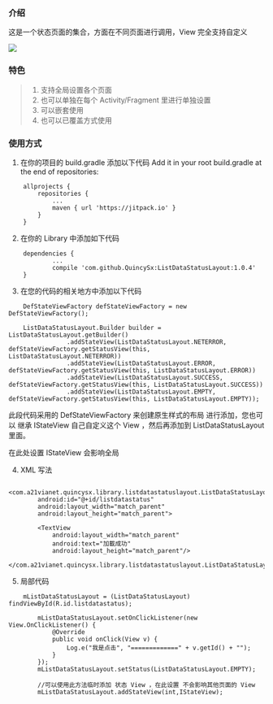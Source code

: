 ### 介绍
这是一个状态页面的集合，方面在不同页面进行调用，View 完全支持自定义
    
![](demodata/example1.gif)

### 特色
> 1. 支持全局设置各个页面
> 1. 也可以单独在每个 Activity/Fragment 里进行单独设置
> 1. 可以嵌套使用
> 1. 也可以已覆盖方式使用
      
### 使用方式
1. 在你的项目的 build.gradle 添加以下代码
Add it in your root build.gradle at the end of repositories:
```
	allprojects {
		repositories {
			...
			maven { url 'https://jitpack.io' }
		}
	}
```

2. 在你的 Library 中添加如下代码
```
	dependencies {
	        ...
	        compile 'com.github.QuincySx:ListDataStatusLayout:1.0.4'
	}
```

3. 在您的代码的相关地方中添加以下代码

```
	DefStateViewFactory defStateViewFactory = new DefStateViewFactory();

	ListDataStatusLayout.Builder builder = ListDataStatusLayout.getBuilder()
                .addStateView(ListDataStatusLayout.NETERROR, defStateViewFactory.getStatusView(this, ListDataStatusLayout.NETERROR))
                .addStateView(ListDataStatusLayout.ERROR, defStateViewFactory.getStatusView(this, ListDataStatusLayout.ERROR))
                .addStateView(ListDataStatusLayout.SUCCESS, defStateViewFactory.getStatusView(this, ListDataStatusLayout.SUCCESS))
                .addStateView(ListDataStatusLayout.EMPTY, defStateViewFactory.getStatusView(this, ListDataStatusLayout.EMPTY));
```
此段代码采用的 DefStateViewFactory 来创建原生样式的布局 进行添加，您也可以 继承 IStateView 自己自定义这个 View ，然后再添加到 ListDataStatusLayout 里面。

在此处设置 IStateView 会影响全局

4. XML 写法

```
    <com.a21vianet.quincysx.library.listdatastatuslayout.ListDataStatusLayout
        android:id="@+id/listdatastatus"
        android:layout_width="match_parent"
        android:layout_height="match_parent">

        <TextView
            android:layout_width="match_parent"
            android:text="加載成功"
            android:layout_height="match_parent"/>
    </com.a21vianet.quincysx.library.listdatastatuslayout.ListDataStatusLayout>

```

5. 局部代码

```
	mListDataStatusLayout = (ListDataStatusLayout) findViewById(R.id.listdatastatus);

        mListDataStatusLayout.setOnClickListener(new View.OnClickListener() {
            @Override
            public void onClick(View v) {
                Log.e("我是点击", "=============" + v.getId() + "");
            }
        });
        mListDataStatusLayout.setStatus(ListDataStatusLayout.EMPTY);
        
        //可以使用此方法临时添加 状态 View ，在此设置 不会影响其他页面的 View
        mListDataStatusLayout.addStateView(int,IStateView);
```
